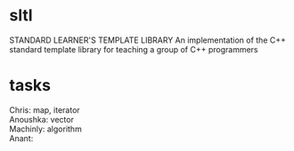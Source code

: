 # sltl
STANDARD LEARNER'S TEMPLATE LIBRARY
An implementation of the C++ standard template library for teaching a group of C++ programmers

# tasks
Chris: map, iterator <br>
Anoushka: vector<br>
Machinly: algorithm<br>
Anant: <atomic>
